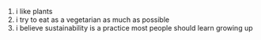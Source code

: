 1. i like plants
2. i try to eat as a vegetarian as much as possible
3. i believe sustainability is a practice most people should learn growing up
